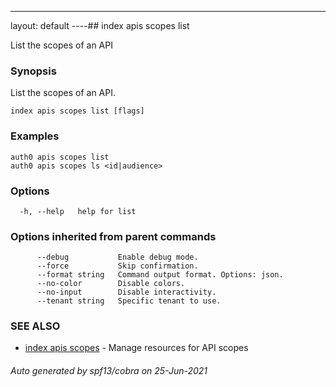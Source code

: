 ---
layout: default
----## index apis scopes list

List the scopes of an API

### Synopsis

List the scopes of an API.

```
index apis scopes list [flags]
```

### Examples

```
auth0 apis scopes list 
auth0 apis scopes ls <id|audience>
```

### Options

```
  -h, --help   help for list
```

### Options inherited from parent commands

```
      --debug           Enable debug mode.
      --force           Skip confirmation.
      --format string   Command output format. Options: json.
      --no-color        Disable colors.
      --no-input        Disable interactivity.
      --tenant string   Specific tenant to use.
```

### SEE ALSO

* [index apis scopes](index_apis_scopes.md)	 - Manage resources for API scopes

###### Auto generated by spf13/cobra on 25-Jun-2021
